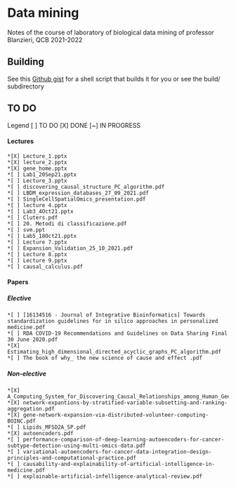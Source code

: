 # Data mining
Notes of the course of laboratory of biological data mining of professor Blanzieri, QCB 2021-2022

## Building
See this [Github gist](https://gist.github.com/giacThePhantom/e080a777782754542d0e081835669085) for a shell script that builds it for you or see the build/ subdirectory

## TO DO
Legend [ ] TO DO [X] DONE [~] IN PROGRESS
#### Lectures
	*[X] Lecture_1.pptx
	*[X] lecture_2.pptx
	*[X] gene_home.pptx
	*[ ] Lab1_20Sep21.pptx
	*[ ] Lecture_3.pptx
	*[ ] discovering_causal_structure_PC_algorithm.pdf
	*[ ] LBDM_expression_databases_27_09_2021.pdf
	*[ ] SingleCellSpatialOmics_presentation.pdf
	*[ ] lecture 4.pptx
	*[ ] Lab3_4Oct21.pptx
	*[ ] Cluters.pdf
	*[ ] 20. Metodi di classificazione.pdf
	*[ ] svm.ppt
	*[ ] Lab5_18Oct21.pptx
	*[ ] Lecture 7.pptx
	*[ ] Expansion_Validation_25_10_2021.pdf
	*[ ] Lecture 8.pptx
	*[ ] Lecture 9.pptx
	*[ ] causal_calculus.pdf


#### Papers

##### Elective
	*[ ] [16134516 - Journal of Integrative Bioinformatics] Towards standardization guidelines for in silico approaches in personalized medicine.pdf
	*[ ] RDA COVID-19 Recommendations and Guidelines on Data Sharing Final 30 June 2020.pdf
	*[X] Estimating_high_dimensional_directed_acyclic_graphs_PC_algorithm.pdf
	*[ ] The book of why_ the new science of cause and effect .pdf

##### Non-elective
	*[X] A_Computing_System_for_Discovering_Causal_Relationships_among_Human_Genes_to_Improve_Drug_Repositioning.pdf
	*[X] network-expantions-by-stratified-variable-subsetting-and-ranking-aggregation.pdf
	*[X] gene-network-expansion-via-distributed-volunteer-computing-BOINC.pdf
	*[ ] Lipids_MFSD2A_SP.pdf
	*[X] autoencoders.pdf
	*[ ] performance-comparison-of-deep-learning-autoencoders-for-cancer-subtype-detection-using-multi-omics-data.pdf
	*[ ] variational-autoencoders-for-cancer-data-integration-design-principles-and-computational-practice.pdf
	*[ ] causability-and-explainability-of-artificial-intelligence-in-medicine.pdf
	*[ ] explainable-artificial-infelligence-analytical-review.pdf
